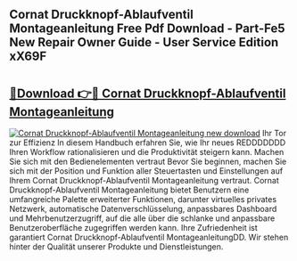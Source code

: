 ## Cornat Druckknopf-Ablaufventil Montageanleitung Free Pdf Download - Part-Fe5 New Repair Owner Guide - User Service Edition xX69F

# <h2><a href="http://df88adq.blite.top/?on=Cornat+Druckknopf-Ablaufventil+Montageanleitung">🔗Download 👉🔴 Cornat Druckknopf-Ablaufventil Montageanleitung</a></h2>

[![Cornat Druckknopf-Ablaufventil Montageanleitung new download](https://i.imgur.com/lujVjoI.png)](http://df88adq.blite.top/?on=Cornat+Druckknopf-Ablaufventil+Montageanleitung)
Ihr Tor zur Effizienz In diesem Handbuch erfahren Sie, wie Ihr neues REDDDDDDD Ihren Workflow rationalisieren und die Produktivität steigern kann. Machen Sie sich mit den Bedienelementen vertraut Bevor Sie beginnen, machen Sie sich mit der Position und Funktion aller Steuertasten und Einstellungen auf Ihrem Cornat Druckknopf-Ablaufventil Montageanleitung vertraut. Cornat Druckknopf-Ablaufventil Montageanleitung bietet Benutzern eine umfangreiche Palette erweiterter Funktionen, darunter virtuelles privates Netzwerk, automatische Datenverschlüsselung, anpassbares Dashboard und Mehrbenutzerzugriff, auf die alle über die schlanke und anpassbare Benutzeroberfläche zugegriffen werden kann. Ihre Zufriedenheit ist garantiert Cornat Druckknopf-Ablaufventil MontageanleitungDD. Wir stehen hinter der Qualität unserer Produkte und Dienstleistungen.
